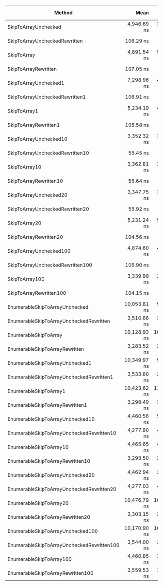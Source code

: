 ﻿|                                     Method |         Mean |      Error |     StdDev |  Gen 0 | Gen 1 | Gen 2 | Allocated |
|------------------------------------------- |-------------:|-----------:|-----------:|-------:|------:|------:|----------:|
|                       SkipToArrayUnchecked |  4,946.69 ns |  35.607 ns |  33.306 ns | 0.3738 |     - |     - |    1570 B |
|              SkipToArrayUncheckedRewritten |    106.29 ns |   1.277 ns |   1.132 ns | 0.0983 |     - |     - |     413 B |
|                                SkipToArray |  4,891.54 ns |  57.662 ns |  53.937 ns | 0.3738 |     - |     - |    1570 B |
|                       SkipToArrayRewritten |    107.05 ns |   1.124 ns |   1.051 ns | 0.0983 |     - |     - |     413 B |
|                      SkipToArrayUnchecked1 |  7,298.96 ns |  44.641 ns |  37.278 ns | 2.9373 |     - |     - |   12354 B |
|             SkipToArrayUncheckedRewritten1 |    106.91 ns |   0.730 ns |   0.647 ns | 0.0983 |     - |     - |     413 B |
|                               SkipToArray1 |  5,234.19 ns |  40.371 ns |  35.788 ns | 0.3738 |     - |     - |    1570 B |
|                      SkipToArrayRewritten1 |    105.58 ns |   0.969 ns |   0.907 ns | 0.0983 |     - |     - |     413 B |
|                     SkipToArrayUnchecked10 |  3,352.32 ns |  30.053 ns |  26.642 ns | 0.3700 |     - |     - |    1554 B |
|            SkipToArrayUncheckedRewritten10 |     55.45 ns |   0.656 ns |   0.614 ns | 0.0983 |     - |     - |     413 B |
|                              SkipToArray10 |  3,362.81 ns |  39.901 ns |  35.371 ns | 0.3700 |     - |     - |    1554 B |
|                     SkipToArrayRewritten10 |     55.64 ns |   0.545 ns |   0.483 ns | 0.0983 |     - |     - |     413 B |
|                     SkipToArrayUnchecked20 |  3,347.75 ns |  31.802 ns |  29.748 ns | 0.3700 |     - |     - |    1554 B |
|            SkipToArrayUncheckedRewritten20 |     55.92 ns |   0.494 ns |   0.462 ns | 0.0983 |     - |     - |     413 B |
|                              SkipToArray20 |  5,231.24 ns |  54.163 ns |  50.664 ns | 0.3738 |     - |     - |    1570 B |
|                     SkipToArrayRewritten20 |    104.56 ns |   0.916 ns |   0.812 ns | 0.0983 |     - |     - |     413 B |
|                    SkipToArrayUnchecked100 |  4,874.60 ns |  47.919 ns |  44.824 ns | 0.3738 |     - |     - |    1570 B |
|           SkipToArrayUncheckedRewritten100 |    105.90 ns |   1.203 ns |   1.125 ns | 0.0983 |     - |     - |     413 B |
|                             SkipToArray100 |  3,339.99 ns |  29.400 ns |  26.062 ns | 0.3700 |     - |     - |    1554 B |
|                    SkipToArrayRewritten100 |    104.15 ns |   1.054 ns |   0.986 ns | 0.0983 |     - |     - |     413 B |
|             EnumerableSkipToArrayUnchecked | 10,053.81 ns |  92.209 ns |  86.252 ns | 0.3662 |     - |     - |    1594 B |
|    EnumerableSkipToArrayUncheckedRewritten |  3,510.66 ns |  33.390 ns |  31.233 ns | 0.2708 |     - |     - |    1146 B |
|                      EnumerableSkipToArray | 10,128.93 ns | 102.983 ns |  96.331 ns | 0.3662 |     - |     - |    1594 B |
|             EnumerableSkipToArrayRewritten |  3,283.52 ns |  26.561 ns |  24.845 ns | 0.2708 |     - |     - |    1146 B |
|            EnumerableSkipToArrayUnchecked1 | 10,349.97 ns |  91.982 ns |  86.040 ns | 0.3662 |     - |     - |    1594 B |
|   EnumerableSkipToArrayUncheckedRewritten1 |  3,533.80 ns |  29.398 ns |  26.060 ns | 0.2708 |     - |     - |    1146 B |
|                     EnumerableSkipToArray1 | 10,423.62 ns | 111.549 ns | 104.343 ns | 0.3662 |     - |     - |    1594 B |
|            EnumerableSkipToArrayRewritten1 |  3,298.49 ns |  38.834 ns |  36.325 ns | 0.2708 |     - |     - |    1146 B |
|           EnumerableSkipToArrayUnchecked10 |  4,460.56 ns |  54.035 ns |  50.545 ns | 0.3662 |     - |     - |    1558 B |
|  EnumerableSkipToArrayUncheckedRewritten10 |  4,277.90 ns |  45.750 ns |  42.795 ns | 0.2670 |     - |     - |    1146 B |
|                    EnumerableSkipToArray10 |  4,465.65 ns |  44.103 ns |  41.254 ns | 0.3662 |     - |     - |    1558 B |
|           EnumerableSkipToArrayRewritten10 |  3,293.50 ns |  24.500 ns |  22.917 ns | 0.2708 |     - |     - |    1146 B |
|           EnumerableSkipToArrayUnchecked20 |  4,462.94 ns |  23.408 ns |  20.751 ns | 0.3662 |     - |     - |    1558 B |
|  EnumerableSkipToArrayUncheckedRewritten20 |  4,277.03 ns |  41.846 ns |  39.143 ns | 0.2670 |     - |     - |    1146 B |
|                    EnumerableSkipToArray20 | 10,476.79 ns | 108.488 ns | 101.480 ns | 0.3662 |     - |     - |    1594 B |
|           EnumerableSkipToArrayRewritten20 |  3,303.15 ns |  23.194 ns |  21.696 ns | 0.2708 |     - |     - |    1146 B |
|          EnumerableSkipToArrayUnchecked100 | 10,170.90 ns | 101.488 ns |  94.932 ns | 0.3662 |     - |     - |    1594 B |
| EnumerableSkipToArrayUncheckedRewritten100 |  3,544.00 ns |  32.245 ns |  30.162 ns | 0.2708 |     - |     - |    1146 B |
|                   EnumerableSkipToArray100 |  4,460.85 ns |  34.815 ns |  30.862 ns | 0.3662 |     - |     - |    1558 B |
|          EnumerableSkipToArrayRewritten100 |  3,559.53 ns |  18.071 ns |  16.903 ns | 0.2708 |     - |     - |    1146 B |